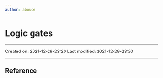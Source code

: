 ```yaml
---
author: aboude
---
```

# Logic gates
___

Created on: 2021-12-29-23:20
Last modified: 2021-12-29-23:20

___

## Reference